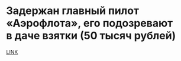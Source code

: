 # Задержан главный пилот «Аэрофлота», его подозревают в даче взятки (50 тысяч рублей)



[LINK](https://varlamov.ru/3296217.html)